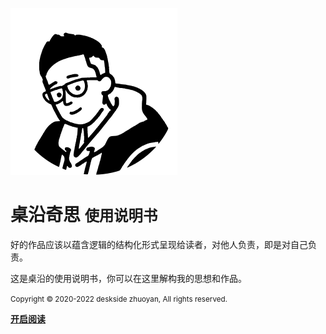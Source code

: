 ![logo](_img/me.svg) 

# 桌沿奇思 <small>使用说明书</small>

好的作品应该以蕴含逻辑的结构化形式呈现给读者，对他人负责，即是对自己负责。

这是桌沿的使用说明书，你可以在这里解构我的思想和作品。

<small>Copyright © 2020-2022 deskside zhuoyan, All rights reserved.</small>


 [**开启阅读**](README.md)



